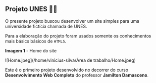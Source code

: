 ## Projeto UNES :man_student:

O presente projeto buscou desenvolver um site simples para uma universidade fictícia chamada de UNES.

Para a elaboração do projeto foram usados somente os conhecimentos mais básics básicos de `HTML5`.

**Imagem 1** - Home do site

![Home.jpeg](/home/vinicius-silva/Área de trabalho/Home.jpeg)



Este é o primeiro projeto desenvolvido no decorrer do curso **Desenvolvimento Web Completo** do professor **Jamilton Damasceno**.

